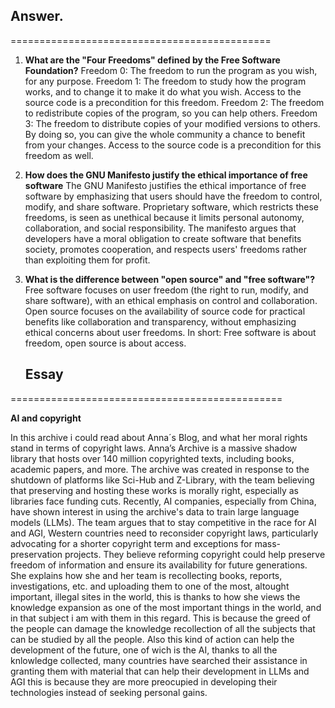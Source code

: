 ## Answer.

=============================================

1. **What are the "Four Freedoms" defined by the Free Software Foundation?**
    Freedom 0: The freedom to run the program as you wish, for any purpose.
    Freedom 1: The freedom to study how the program works, and to change it to make it do what you wish. Access to the source code is a precondition for this freedom.
    Freedom 2: The freedom to redistribute copies of the program, so you can help others.
    Freedom 3: The freedom to distribute copies of your modified versions to others. By doing so, you can give the whole community a chance to benefit from your changes. Access to the source code is a precondition for this freedom as well.
2. **How does the GNU Manifesto justify the ethical importance of free software**
    The GNU Manifesto justifies the ethical importance of free software by emphasizing that users should have the freedom to control, modify, and share software. Proprietary software, which restricts these freedoms, is seen as unethical because it limits personal autonomy, collaboration, and social responsibility. The manifesto argues that developers have a moral obligation to create software that benefits society, promotes cooperation, and respects users' freedoms rather than exploiting them for profit.
3. **What is the difference between "open source" and "free software"?**
    Free software focuses on user freedom (the right to run, modify, and share software), with an ethical emphasis on control and collaboration.
    Open source focuses on the availability of source code for practical benefits like collaboration and transparency, without emphasizing ethical concerns about user freedoms.
    In short: Free software is about freedom, open source is about access.

    ## Essay

===============================================

**AI and copyright**

In this archive i could read about Anna´s Blog, and what her moral rights stand in terms of copyright laws.
Anna’s Archive is a massive shadow library that hosts over 140 million copyrighted texts, including books, academic papers, and more. The archive was created in response to the shutdown of platforms like Sci-Hub and Z-Library, with the team believing that preserving and hosting these works is morally right, especially as libraries face funding cuts. Recently, AI companies, especially from China, have shown interest in using the archive's data to train large language models (LLMs). The team argues that to stay competitive in the race for AI and AGI, Western countries need to reconsider copyright laws, particularly advocating for a shorter copyright term and exceptions for mass-preservation projects. They believe reforming copyright could help preserve freedom of information and ensure its availability for future generations.
She explains how she and her team is recollecting books, reports, investigations, etc. and uploading them to one of the most, altought important, illegal sites in the world, this is thanks to how she views the knowledge expansion as one of the most important things in the world, and in that subject i am with them in this regard. This is because the greed of the people can damage the knowledge recollection of all the subjects that can be studied by all the people.
Also this kind of action can help the development of the future, one of wich is the AI, thanks to all the knlowledge collected, many countries have searched their assistance in granting them with material that can help their development in LLMs and AGI this is because they are more preocupied in developing their technologies instead of seeking personal gains.

